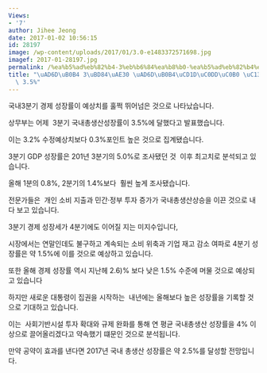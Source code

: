 ```yaml
---
Views:
- '7'
author: Jihee Jeong
date: 2017-01-02 10:56:15
id: 28197
image: /wp-content/uploads/2017/01/3.0-e1483372571698.jpg
imagef: 2017-01-28197.jpg
permalink: /%ea%b5%ad%eb%82%b4-3%eb%b6%84%ea%b8%b0-%ea%b5%ad%eb%82%b4%ec%b4%9d%ec%83%9d%ec%82%b0-%ec%84%b1%ec%9e%a5%eb%a5%a0-3-5/
title: "\uAD6D\uB0B4 3\uBD84\uAE30 \uAD6D\uB0B4\uCD1D\uC0DD\uC0B0 \uC131\uC7A5\uB960\
  \ 3.5%"
---
```


국내3분기 경제 성장률이 예상치를 훌쩍 뛰어넘은 것으로 나타났습니다.

상무부는 어제  3분기 국내총생산성장률이 3.5%에 달했다고 발표했습니다.

이는 3.2% 수정예상치보다 0.3%포인트 높은 것으로 집계됐습니다.

3분기 GDP 성장률은 201년 3분기의 5.0%로 조사됐던 것  이후 최고치로 분석되고 있습니다.

올해 1분의 0.8%, 2분기의 1.4%보다  훨씬 높게 조사됐습니다.

전문가들은  개인 소비 지출과 민간·정부 투자 증가가 국내총생산상승을 이끈 것으로 내다 보고 있습니다.

3분기 경제 성장세가 4분기에도 이어질 지는 미지수입니다,

시장에서는 연말인데도 불구하고 계속되는 소비 위축과 기업 재고 감소 여파로 4분기 성장률은 약 1.5%에 이를 것으로 예상하고 있습니다.

또한 올해 경제 성장률 역시 지난헤 2.6)% 보다 낮은 1.5% 수준에 머물 것으로 예상되고 있습니다

하지만 새로운 대통령이 집권을 시작하는  내년에는 올해보다 높은 성장률을 기록할 것으로 기대하고 있습니다.

이는  사회기반시설 투자 확대와 규제 완화를 통해 연 평균 국내총생산 성장률을 4% 이상으로 끌어올리겠다고 약속했기 떄문인 것으로 분석됩니다.

만약 공약이 효과를 낸다면 2017년 국내 총생산 성장률은 약 2.5%를 달성할 전망입니다.

&nbsp;

&nbsp;